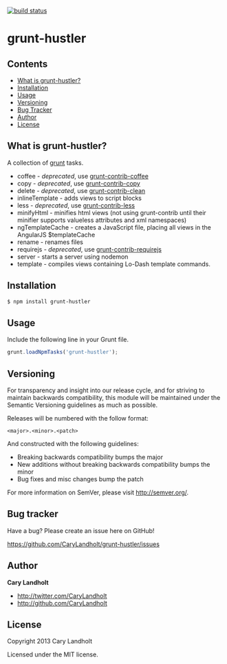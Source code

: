 [![build status](https://secure.travis-ci.org/CaryLandholt/grunt-hustler.png)](http://travis-ci.org/CaryLandholt/grunt-hustler)
# grunt-hustler

## Contents

* [What is grunt-hustler?](#what-is-grunt-hustler)
* [Installation](#installation)
* [Usage](#usage)
* [Versioning](#versioning)
* [Bug Tracker](#bug-tracker)
* [Author](#author)
* [License](#license)

## What is grunt-hustler?

A collection of [grunt](https://github.com/cowboy/grunt) tasks.

* coffee - _deprecated_, use [grunt-contrib-coffee](https://github.com/gruntjs/grunt-contrib-coffee)
* copy - _deprecated_, use [grunt-contrib-copy](https://github.com/gruntjs/grunt-contrib-copy)
* delete - _deprecated_, use [grunt-contrib-clean](https://github.com/gruntjs/grunt-contrib-clean)
* inlineTemplate - adds views to script blocks
* less - _deprecated_, use [grunt-contrib-less](https://github.com/gruntjs/grunt-contrib-less)
* minifyHtml - minifies html views (not using grunt-contrib until their minifier supports valueless attributes and xml namespaces)
* ngTemplateCache - creates a JavaScript file, placing all views in the AngularJS $templateCache
* rename - renames files
* requirejs - _deprecated_, use [grunt-contrib-requirejs](https://github.com/gruntjs/grunt-contrib-requirejs)
* server - starts a server using nodemon
* template - compiles views containing Lo-Dash template commands.

## Installation

```bash
$ npm install grunt-hustler
```

## Usage

Include the following line in your Grunt file.

```javascript
grunt.loadNpmTasks('grunt-hustler');
```

## Versioning

For transparency and insight into our release cycle, and for striving to maintain backwards compatibility, this module will be maintained under the Semantic Versioning guidelines as much as possible.

Releases will be numbered with the follow format:

`<major>.<minor>.<patch>`

And constructed with the following guidelines:

* Breaking backwards compatibility bumps the major
* New additions without breaking backwards compatibility bumps the minor
* Bug fixes and misc changes bump the patch

For more information on SemVer, please visit http://semver.org/.

## Bug tracker

Have a bug?  Please create an issue here on GitHub!

https://github.com/CaryLandholt/grunt-hustler/issues

## Author

**Cary Landholt**

+ http://twitter.com/CaryLandholt
+ http://github.com/CaryLandholt


## License

Copyright 2013 Cary Landholt

Licensed under the MIT license.